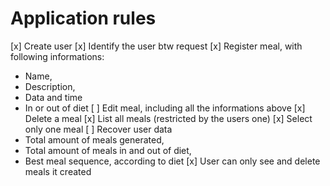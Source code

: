 # Application rules

[x] Create user
[x] Identify the user btw request
[x] Register meal, with following informations:
  - Name,
  - Description,
  - Data and time
  - In or out of diet
[ ] Edit meal, including all the informations above
[x] Delete a meal
[x] List all meals (restricted by the users one)
[x] Select only one meal
[ ] Recover user data
  - Total amount of meals generated,
  - Total amount of meals in and out of diet,
  - Best meal sequence, according to diet
[x] User can only see and delete meals it created